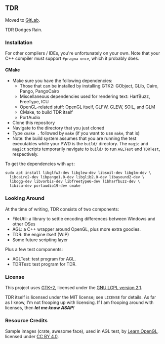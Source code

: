 ## TDR

Moved to [GitLab](https://gitlab.com/nagakawa/tdr).

TDR Dodges Rain.

### Installation

For other compilers / IDEs, you're unfortunately on your own. Note that your C++ compiler must support `#pragma once`, which it probably does.

#### CMake

* Make sure you have the following dependencies:
  * Those that can be installed by installing GTK2: GObject, GLib, Cairo, Pango, PangoCairo
  * Miscellaneous dependencies used for rendering text: HarfBuzz, FreeType, ICU
  * OpenGL-related stuff: OpenGL itself, GLFW, GLEW, SOIL, and GLM
  * CMake, to build TDR itself
  * PortAudio
* Clone this repository
* Navigate to the directory that you just cloned
* Type `cmake .` followed by `make` (if you want to use `make`, that is)
* Note: the build system assumes that you are running the test executables while your PWD is the `build/` directory. The `magic` and `magict` scripts temporarily navigate to `build/` to run `AGLTest` and `TDRTest`, respectively.

To get the dependencies with `apt`:

    sudo apt install libglfw3-dev libglew-dev libsoil-dev libglm-dev \
      libcairo2-dev libpango1.0-dev libglib2.0-dev libasound2-dev \
      libogg-dev libvorbis-dev libfreetype6-dev libharfbuzz-dev \
      libicu-dev portaudio19-dev cmake

### Looking Around

At the time of writing, TDR consists of two components:

* FileUtil: a library to settle encoding differences between Windows and other OSes
* AGL: a C++ wrapper around OpenGL, plus more extra goodies.
* TDR: the engine itself (WIP)
* Some future scripting layer

Plus a few test components:

* AGLTest: test program for AGL.
* TDRTest: test program for TDR.

### License

This project uses [GTK+2](http://www.gtk.org/), licensed under the [GNU LGPL version 2.1](http://www.gnu.org/licenses/old-licenses/lgpl-2.1.html).

TDR itself is licensed under the MIT license; see `LICENSE` for details. As far as I know, I'm not frooping up with licensing. If I am frooping around with licenses, then ***let me know ASAP!***

### Resource Credits

Sample images (crate, awesome face), used in AGL test, by [Learn OpenGL](http://www.learnopengl.com), licensed under [CC BY 4.0](https://creativecommons.org/licenses/by/4.0/).
